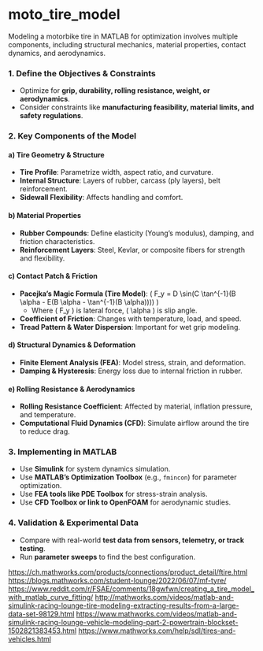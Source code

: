 # moto_tire_model
Modeling a motorbike tire in MATLAB for optimization involves multiple components, including structural mechanics, material properties, contact dynamics, and aerodynamics. 

### **1. Define the Objectives & Constraints**
- Optimize for **grip, durability, rolling resistance, weight, or aerodynamics**.
- Consider constraints like **manufacturing feasibility, material limits, and safety regulations**.

### **2. Key Components of the Model**
#### **a) Tire Geometry & Structure**
- **Tire Profile**: Parametrize width, aspect ratio, and curvature.
- **Internal Structure**: Layers of rubber, carcass (ply layers), belt reinforcement.
- **Sidewall Flexibility**: Affects handling and comfort.

#### **b) Material Properties**
- **Rubber Compounds**: Define elasticity (Young’s modulus), damping, and friction characteristics.
- **Reinforcement Layers**: Steel, Kevlar, or composite fibers for strength and flexibility.

#### **c) Contact Patch & Friction**
- **Pacejka’s Magic Formula (Tire Model)**: \( F_y = D \sin(C \tan^{-1}(B \alpha - E(B \alpha - \tan^{-1}(B \alpha)))) \)
  - Where \( F_y \) is lateral force, \( \alpha \) is slip angle.
- **Coefficient of Friction**: Changes with temperature, load, and speed.
- **Tread Pattern & Water Dispersion**: Important for wet grip modeling.

#### **d) Structural Dynamics & Deformation**
- **Finite Element Analysis (FEA)**: Model stress, strain, and deformation.
- **Damping & Hysteresis**: Energy loss due to internal friction in rubber.

#### **e) Rolling Resistance & Aerodynamics**
- **Rolling Resistance Coefficient**: Affected by material, inflation pressure, and temperature.
- **Computational Fluid Dynamics (CFD)**: Simulate airflow around the tire to reduce drag.

### **3. Implementing in MATLAB**
- Use **Simulink** for system dynamics simulation.
- Use **MATLAB’s Optimization Toolbox** (e.g., `fmincon`) for parameter optimization.
- Use **FEA tools like PDE Toolbox** for stress-strain analysis.
- Use **CFD Toolbox or link to OpenFOAM** for aerodynamic studies.

### **4. Validation & Experimental Data**
- Compare with real-world **test data from sensors, telemetry, or track testing**.
- Run **parameter sweeps** to find the best configuration.

https://ch.mathworks.com/products/connections/product_detail/ftire.html
https://blogs.mathworks.com/student-lounge/2022/06/07/mf-tyre/
https://www.reddit.com/r/FSAE/comments/18gwfwn/creating_a_tire_model_with_matlab_curve_fitting/
http://mathworks.com/videos/matlab-and-simulink-racing-lounge-tire-modeling-extracting-results-from-a-large-data-set-98129.html
https://www.mathworks.com/videos/matlab-and-simulink-racing-lounge-vehicle-modeling-part-2-powertrain-blockset-1502821383453.html
https://www.mathworks.com/help/sdl/tires-and-vehicles.html
